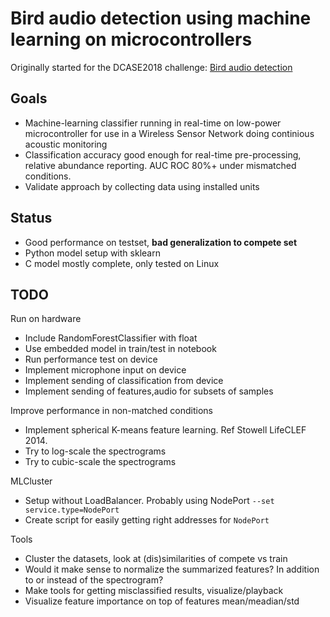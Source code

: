 # Bird audio detection using machine learning on microcontrollers

Originally started for the DCASE2018 challenge:
[Bird audio detection](http://dcase.community/challenge2018/task-bird-audio-detection)

## Goals

* Machine-learning classifier running in real-time on low-power microcontroller
for use in a Wireless Sensor Network doing continious acoustic monitoring
* Classification accuracy good enough for real-time pre-processing,
relative abundance reporting. AUC ROC 80%+ under mismatched conditions.
* Validate approach by collecting data using installed units

## Status

* Good performance on testset, **bad generalization to compete set**
* Python model setup with sklearn
* C model mostly complete, only tested on Linux

## TODO

Run on hardware

* Include RandomForestClassifier with float
* Use embedded model in train/test in notebook
* Run performance test on device
* Implement microphone input on device
* Implement sending of classification from device
* Implement sending of features,audio for subsets of samples

Improve performance in non-matched conditions

* Implement spherical K-means feature learning. Ref Stowell LifeCLEF 2014.
* Try to log-scale the spectrograms
* Try to cubic-scale the spectrograms


MLCluster

* Setup without LoadBalancer. Probably using NodePort `--set service.type=NodePort` 
* Create script for easily getting right addresses for `NodePort`

Tools

* Cluster the datasets, look at (dis)similarities of compete vs train
* Would it make sense to normalize the summarized features?
In addition to or instead of the spectrogram?
* Make tools for getting misclassified results, visualize/playback
* Visualize feature importance on top of features mean/meadian/std


